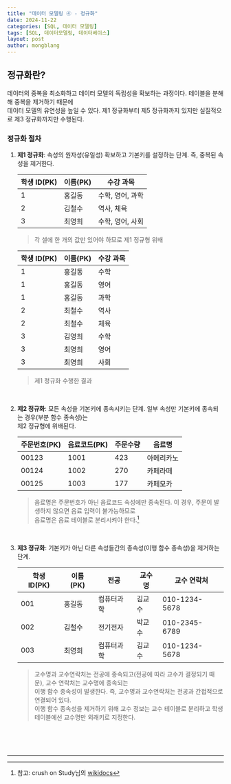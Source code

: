 ```yaml
---
title: "데이터 모델링 ④ - 정규화"
date: 2024-11-22 
categories: [SQL, 데이터 모델링]
tags: [SQL, 데이터모델링, 데이터베이스]
layout: post
author: mongblang
---
```


## **정규화란?** 
데이터의 중복을 최소화하고 데이터 모델의 독립성을 확보하는 과정이다. 테이블을 분해해 중복을 제거하기 때문에  
데이터 모델의 유연성을 높일 수 있다. 제1 정규화부터 제5 정규화까지 있지만 실질적으로 제3 정규화까지만 수행된다.   

### **정규화 절차**  
1. **제1 정규화**: 속성의 원자성(유일성) 확보하고 기본키를 설정하는 단계. 즉, 중복된 속성을 제거한다.  

    | 학생 ID(PK) | 이름(PK)   | 수강 과목            |
    |---------|--------|----------------------|
    | 1       | 홍길동 | 수학, 영어, 과학     |
    | 2       | 김철수 | 역사, 체육           |
    | 3       | 최영희 | 수학, 영어, 사회     |  

    > 각 셀에 한 개의 값만 있어야 하므로 제1 정규형 위배 

    | 학생 ID(PK) | 이름(PK)   | 수강 과목  |
    |---------|--------|------------|
    | 1       | 홍길동 | 수학       |
    | 1       | 홍길동 | 영어       |
    | 1       | 홍길동 | 과학       |
    | 2       | 최철수 | 역사       |
    | 2       | 최철수 | 체육       |
    | 3       | 김영희 | 수학       |
    | 3       | 최영희 | 영어       |
    | 3       | 최영희 | 사회       |  

    > 제1 정규화 수행한 결과   
    
    &nbsp;  
2. **제2 정규화**: 모든 속성을 기본키에 종속시키는 단계. 일부 속성만 기본키에 종속되는 경우(부분 함수 종속성)는  
제2 정규형에 위배된다.  

    | 주문번호(PK) | 음료코드(PK) | 주문수량 | 음료명     |
    |----------|----------|----------|------------|
    | 00123    | 1001     | 423      | 아메리카노 |
    | 00124    | 1002     | 270      | 카페라떼   |
    | 00125    | 1003     | 177      | 카페모카   |  

    > 음료명은 주문번호가 아닌 음료코드 속성에만 종속된다. 이 경우, 주문이 발생하지 않으면 음료 입력이 불가능하므로  
    음료명은 음료 테이블로 분리시켜야 한다.[^1]   

    &nbsp;  
3. **제3 졍규화**: 기본키가 아닌 다른 속성들간의 종속성(이행 함수 종속성)을 제거하는 단계.  

    | 학생 ID(PK) | 이름(PK)   | 전공      | 교수명     | 교수 연락처  |
    |---------|--------|-----------|------------|--------------|
    | 001     | 홍길동 | 컴퓨터과학 | 김교수     | 010-1234-5678|
    | 002     | 김철수 | 전기전자   | 박교수     | 010-2345-6789|
    | 003     | 최영희 | 컴퓨터과학 | 김교수     | 010-1234-5678|

    > 교수명과 교수연락처는 전공에 종속되고(전공에 따라 교수가 결정되기 때문), 교수 연락처는 교수명에 종속되는  
    이행 함수 종속성이 발생한다. 즉, 교수명과 교수연락처는 전공과 간접적으로 연결되어 있다.  
    이행 함수 종속성을 제거하기 위해 교수 정보는 교수 테이블로 분리하고 학생 테이블에선 교수명만 외래키로 지정한다.  

&nbsp;  
&nbsp;  
&nbsp;  

---

[^1]: 참고: crush on Study님의 [wikidocs](https://wikidocs.net/170749)